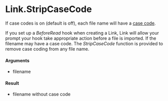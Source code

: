 # Link.StripCaseCode

If case codes is on (default is off), each file name will have a [case code](Link.CaseCode.md#what-is-a-case-code). 

If you set up a *BeforeRead* hook when creating a Link, Link will allow your prompt your hook take appropriate action before a file is imported. If the filename may have a case code. The *StripCaseCode* function is provided to remove case coding from any file name.

#### Arguments

- filename

#### Result

- filename without case code